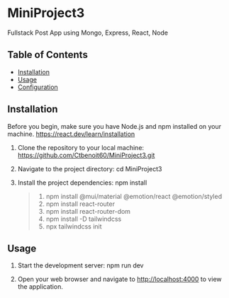 # MiniProject3

Fullstack Post App using Mongo, Express, React, Node

## Table of Contents
- [Installation](#installation)
- [Usage](#usage)
- [Configuration](#configuration)


## Installation

Before you begin, make sure you have Node.js and npm installed on your machine.
 https://react.dev/learn/installation


1. Clone the repository to your local machine: https://github.com/Ctbenoit60/MiniProject3.git

2. Navigate to the project directory: cd MiniProject3

3. Install the project dependencies: npm install
   >1. npm install @mui/material @emotion/react @emotion/styled
   >2. npm install react-router
   >3. npm install react-router-dom
   >4. npm install -D tailwindcss
   >5. npx tailwindcss init 

## Usage

1. Start the development server: npm run dev


2. Open your web browser and navigate to [http://localhost:4000](http://localhost:4000) to view the application.



